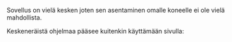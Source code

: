 Sovellus on vielä kesken joten sen asentaminen omalle koneelle ei ole vielä mahdollista.

Keskeneräistä ohjelmaa pääsee kuitenkin käyttämään sivulla:
